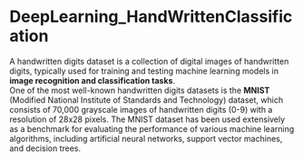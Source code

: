 # DeepLearning_HandWrittenClassification

A handwritten digits dataset is a collection of digital images of handwritten digits, typically used for training and testing machine learning models in **image recognition and classification tasks**.  
One of the most well-known handwritten digits datasets is the **MNIST** (Modified National Institute of Standards and Technology) dataset,
which consists of 70,000 grayscale images of handwritten digits (0-9) with a resolution of 28x28 pixels. 
The MNIST dataset has been used extensively as a benchmark for evaluating the performance of various machine learning algorithms, including artificial neural networks, support vector machines, and decision trees.
